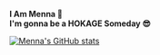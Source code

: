**I Am Menna :cherry_blossom:**  
**I'm gonna be a HOKAGE Someday :sunglasses:**  

[![Menna's GitHub stats](https://github-readme-stats.vercel.app/api?username=MennaCC&hide=prs,stars&show_icons=true&theme=radical&hide_border=true)](https://github.com/MennaCC/github-readme-stats&hide=stars,prs)

<!--
**MennaCC/MennaCC** is a ✨ _special_ ✨ repository because its `README.md` (this file) appears on your GitHub profile.

Here are some ideas to get you started:

- 🔭 I’m currently working on ...
- 🌱 I’m currently learning ...
- 👯 I’m looking to collaborate on ...
- 🤔 I’m looking for help with ...
- 💬 Ask me about ...
- 📫 How to reach me: ...
- 😄 Pronouns: ...
- ⚡ Fun fact: ...
-->
